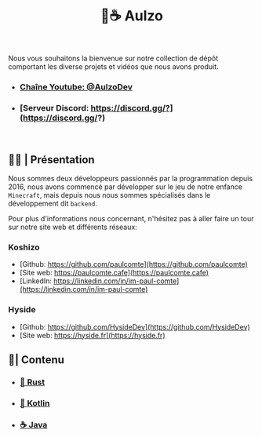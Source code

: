 <p align="center">
  <h1 align="center">🦀☕ Aulzo</h1>
</p>
<br>

Nous vous souhaitons la bienvenue sur notre collection de dépôt comportant les diverse projets et vidéos que nous avons produit.

- ### [Chaîne Youtube: @AulzoDev](https://youtube.com/@AulzoDev)
- ### [Serveur Discord: https://discord.gg/?](https://discord.gg/?)

<br>

## 🙋‍♀️ | __Présentation__

Nous sommes deux développeurs passionnés par la programmation depuis 2016, nous avons commencé par développer sur le jeu de notre enfance `Minecraft`, mais depuis nous nous sommes spécialisés dans le développement dit `backend`.

Pour plus d'informations nous concernant, n'hésitez pas à aller faire un tour sur notre site web et différents réseaux:

### __Koshizo__

- [Github: https://github.com/paulcomte](https://github.com/paulcomte)
- [Site web: https://paulcomte.cafe](https://paulcomte.cafe)
- [LinkedIn: https://linkedin.com/in/im-paul-comte](https://linkedin.com/in/im-paul-comte)

### __Hyside__

- [Github: https://github.com/HysideDev](https://github.com/HysideDev)
- [Site web: https://hyside.fr](https://hyside.fr)

## 📕| __Contenu__

-  ### [🦀 Rust](https://github.com/Aulzo/rust)
-  ### [🍂 Kotlin](https://github.com/Aulzo/kotlin)
-  ### [☕ Java](https://github.com/Aulzo/java)

<br>
